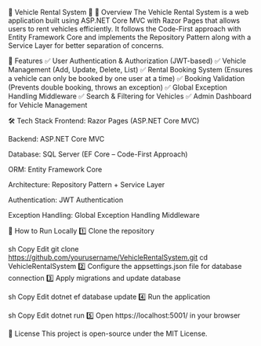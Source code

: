 🚗 Vehicle Rental System 🚀
📌 Overview
The Vehicle Rental System is a web application built using ASP.NET Core MVC with Razor Pages that allows users to rent vehicles efficiently. It follows the Code-First approach with Entity Framework Core and implements the Repository Pattern along with a Service Layer for better separation of concerns.

🔹 Features
✅ User Authentication & Authorization (JWT-based)
✅ Vehicle Management (Add, Update, Delete, List)
✅ Rental Booking System (Ensures a vehicle can only be booked by one user at a time)
✅ Booking Validation (Prevents double booking, throws an exception)
✅ Global Exception Handling Middleware
✅ Search & Filtering for Vehicles
✅ Admin Dashboard for Vehicle Management

🛠️ Tech Stack
Frontend: Razor Pages (ASP.NET Core MVC)

Backend: ASP.NET Core MVC

Database: SQL Server (EF Core – Code-First Approach)

ORM: Entity Framework Core

Architecture: Repository Pattern + Service Layer

Authentication: JWT Authentication

Exception Handling: Global Exception Handling Middleware

🚀 How to Run Locally
1️⃣ Clone the repository

sh
Copy
Edit
git clone https://github.com/yourusername/VehicleRentalSystem.git
cd VehicleRentalSystem
2️⃣ Configure the appsettings.json file for database connection
3️⃣ Apply migrations and update database

sh
Copy
Edit
dotnet ef database update
4️⃣ Run the application

sh
Copy
Edit
dotnet run
5️⃣ Open https://localhost:5001/ in your browser

📜 License
This project is open-source under the MIT License.

